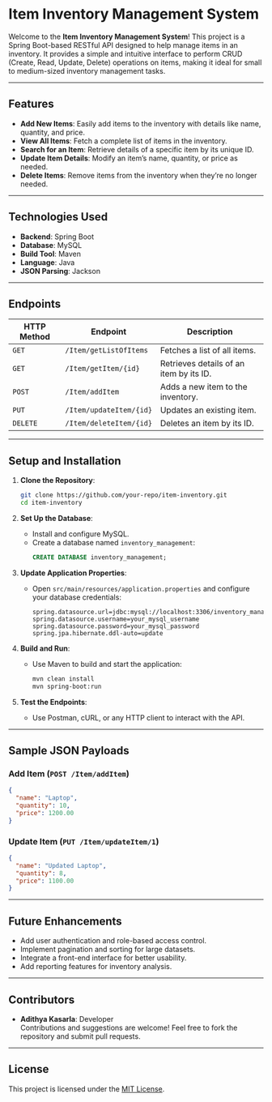 


# Item Inventory Management System

Welcome to the **Item Inventory Management System**! This project is a Spring Boot-based RESTful API designed to help manage items in an inventory. It provides a simple and intuitive interface to perform CRUD (Create, Read, Update, Delete) operations on items, making it ideal for small to medium-sized inventory management tasks.

---

## Features
- **Add New Items**: Easily add items to the inventory with details like name, quantity, and price.
- **View All Items**: Fetch a complete list of items in the inventory.
- **Search for an Item**: Retrieve details of a specific item by its unique ID.
- **Update Item Details**: Modify an item’s name, quantity, or price as needed.
- **Delete Items**: Remove items from the inventory when they’re no longer needed.

---

## Technologies Used
- **Backend**: Spring Boot
- **Database**: MySQL
- **Build Tool**: Maven
- **Language**: Java
- **JSON Parsing**: Jackson


---

## Endpoints

| HTTP Method | Endpoint               | Description                     |
|-------------|------------------------|---------------------------------|
| `GET`       | `/Item/getListOfItems` | Fetches a list of all items.    |
| `GET`       | `/Item/getItem/{id}`   | Retrieves details of an item by its ID. |
| `POST`      | `/Item/addItem`        | Adds a new item to the inventory. |
| `PUT`       | `/Item/updateItem/{id}`| Updates an existing item.       |
| `DELETE`    | `/Item/deleteItem/{id}`| Deletes an item by its ID.      |

---

## Setup and Installation

1. **Clone the Repository**:
   ```bash
   git clone https://github.com/your-repo/item-inventory.git
   cd item-inventory
   ```

2. **Set Up the Database**:
    - Install and configure MySQL.
    - Create a database named `inventory_management`:
      ```sql
      CREATE DATABASE inventory_management;
      ```

3. **Update Application Properties**:
    - Open `src/main/resources/application.properties` and configure your database credentials:
      ```properties
      spring.datasource.url=jdbc:mysql://localhost:3306/inventory_management
      spring.datasource.username=your_mysql_username
      spring.datasource.password=your_mysql_password
      spring.jpa.hibernate.ddl-auto=update
      ```

4. **Build and Run**:
    - Use Maven to build and start the application:
      ```bash
      mvn clean install
      mvn spring-boot:run
      ```

5. **Test the Endpoints**:
    - Use Postman, cURL, or any HTTP client to interact with the API.

---

## Sample JSON Payloads

### Add Item (`POST /Item/addItem`)
```json
{
  "name": "Laptop",
  "quantity": 10,
  "price": 1200.00
}
```

### Update Item (`PUT /Item/updateItem/1`)
```json
{
  "name": "Updated Laptop",
  "quantity": 8,
  "price": 1100.00
}
```

---



## Future Enhancements
- Add user authentication and role-based access control.
- Implement pagination and sorting for large datasets.
- Integrate a front-end interface for better usability.
- Add reporting features for inventory analysis.

---

## Contributors
- **Adithya Kasarla**: Developer  
  Contributions and suggestions are welcome! Feel free to fork the repository and submit pull requests.

---

## License
This project is licensed under the [MIT License](https://opensource.org/licenses/MIT).
```
